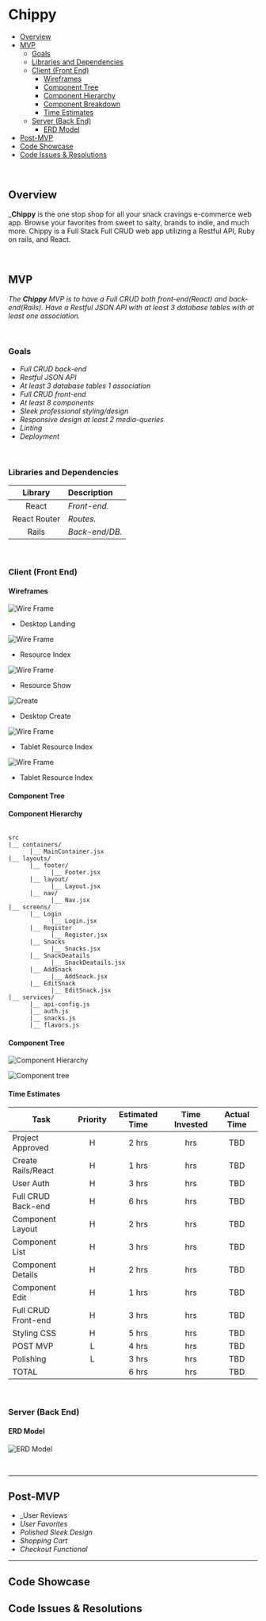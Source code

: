 # Chippy

- [Overview](#overview)
- [MVP](#mvp)
  - [Goals](#goals)
  - [Libraries and Dependencies](#libraries-and-dependencies)
  - [Client (Front End)](#client-front-end)
    - [Wireframes](#wireframes)
    - [Component Tree](#component-tree)
    - [Component Hierarchy](#component-hierarchy)
    - [Component Breakdown](#component-breakdown)
    - [Time Estimates](#time-estimates)
  - [Server (Back End)](#server-back-end)
    - [ERD Model](#erd-model)
- [Post-MVP](#post-mvp)
- [Code Showcase](#code-showcase)
- [Code Issues & Resolutions](#code-issues--resolutions)

<br>

## Overview

_**Chippy** is the one stop shop for all your snack cravings e-commerce web app. Browse your favorites from sweet to salty, brands to indie, and much more. 
Chippy is a Full Stack Full CRUD web app utilizing a Restful API, Ruby on rails, and React. 


<br>

## MVP

_The **Chippy** MVP is to have a Full CRUD both front-end(React) and back-end(Rails). Have a Restful JSON API with at least 3 database tables with at least one
association._

<br>

### Goals

- _Full CRUD back-end_
- _Restful JSON API_
- _At least 3 database tables 1 association_
- _Full CRUD front-end_
- _At least 8 components_
- _Sleek professional styling/design_
- _Responsive design at least 2 media-queries_
- _Linting_
- _Deployment_

<br>

### Libraries and Dependencies


|     Library      | Description                                |
| :--------------: | :----------------------------------------- |
|      React       | _Front-end._ |
|   React Router   | _Routes._ |
|      Rails       | _Back-end/DB._ |


<br>

### Client (Front End)

#### Wireframes



![Wire Frame](https://puu.sh/Hb8yT/e9f34a3897.png)

- Desktop Landing

![Wire Frame](https://puu.sh/Hb8A6/dbe581fdaa.png)

- Resource Index

![Wire Frame](https://puu.sh/Hb8KN/096f209a9c.png)

- Resource Show

![Create](https://puu.sh/Hb8Cr/d472e7e386.png)

- Desktop Create

![Wire Frame](https://puu.sh/Hb8MC/2aeeb8c68e.png)

- Tablet Resource Index

![Wire Frame](https://puu.sh/Hb8NA/53f99a66ec.png)

- Tablet Resource Index

#### Component Tree



#### Component Hierarchy



``` structure

src
|__ containers/
      |__ MainContainer.jsx
|__ layouts/
      |__ footer/
            |__ Footer.jsx
      |__ layout/
            |__ Layout.jsx
      |__ nav/
            |__ Nav.jsx
|__ screens/
      |__ Login
            |__ Login.jsx
      |__ Register
            |__ Register.jsx
      |__ Snacks
            |__ Snacks.jsx
      |__ SnackDeatails
            |__ SnackDeatails.jsx
      |__ AddSnack
            |__ AddSnack.jsx
      |__ EditSnack
            |__ EditSnack.jsx
|__ services/
      |__ api-config.js
      |__ auth.js
      |__ snacks.js
      |__ flavors.js

```

#### Component Tree

![Component Hierarchy]()

![Component tree](https://puu.sh/Hb9BL/33893702af.png)

#### Time Estimates

| Task                | Priority | Estimated Time | Time Invested | Actual Time |
| ------------------- | :------: | :------------: | :-----------: | :---------: |
| Project Approved    |    H     |     2 hrs      |       hrs     |     TBD     |
| Create Rails/React  |    H     |     1 hrs      |       hrs     |     TBD     |
| User Auth           |    H     |     3 hrs      |       hrs     |     TBD     |
| Full CRUD Back-end  |    H     |     6 hrs      |       hrs     |     TBD     |
| Component Layout    |    H     |     2 hrs      |       hrs     |     TBD     |
| Component List      |    H     |     3 hrs      |       hrs     |     TBD     |
| Component Details   |    H     |     2 hrs      |       hrs     |     TBD     |
| Component Edit      |    H     |     1 hrs      |       hrs     |     TBD     |
| Full CRUD Front-end |    H     |     3 hrs      |       hrs     |     TBD     |
| Styling CSS         |    H     |     5 hrs      |       hrs     |     TBD     |
| POST MVP            |    L     |     4 hrs      |       hrs     |     TBD     |
| Polishing           |    L     |     3  hrs     |       hrs     |     TBD     |
| TOTAL               |          |     6 hrs      |       hrs     |     TBD     |



<br>

### Server (Back End)

#### ERD Model

![ERD Model](https://puu.sh/Hbb70/0f5ad5aebf.png)

<br>

***

## Post-MVP
- _User Reviews
- _User Favorites_
- _Polished Sleek Design_
- _Shopping Cart_
- _Checkout Functional_

***

## Code Showcase



## Code Issues & Resolutions
